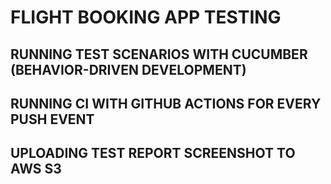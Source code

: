 # FLIGHT BOOKING APP TESTING

## RUNNING TEST SCENARIOS WITH CUCUMBER (BEHAVIOR-DRIVEN DEVELOPMENT)

## RUNNING CI WITH GITHUB ACTIONS FOR EVERY PUSH EVENT

## UPLOADING TEST REPORT SCREENSHOT TO AWS S3

